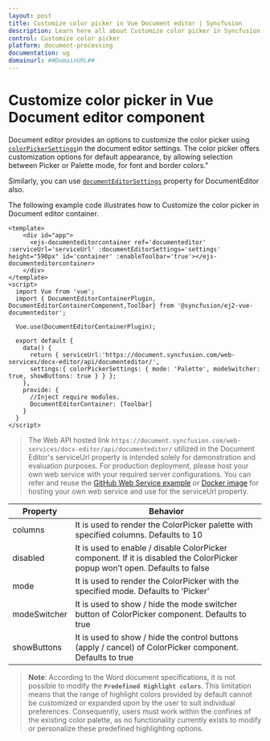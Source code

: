 ```yaml
---
layout: post
title: Customize color picker in Vue Document editor | Syncfusion
description: Learn here all about Customize color picker in Syncfusion Vue Document editor component of Syncfusion Essential JS 2 and more.
control: Customize color picker
platform: document-processing
documentation: ug
domainurl: ##DomainURL##
---
```


# Customize color picker in Vue Document editor component

Document editor provides an options to customize the color picker using [`colorPickerSettings`](https://ej2.syncfusion.com/vue/documentation/api/document-editor/documentEditorSettingsModel#colorpickersettings)in the document editor settings. The color picker offers customization options for default appearance, by allowing selection between Picker or Palette mode, for font and border colors."

Similarly, you can use [`documentEditorSettings`](https://ej2.syncfusion.com/vue/documentation/api/document-editor#documenteditorsettings) property for DocumentEditor also.

The following example code illustrates how to Customize the color picker in Document editor container.

```
<template>
    <div id="app">
      <ejs-documenteditorcontainer ref='documenteditor' :serviceUrl='serviceUrl' :documentEditorSettings='settings' height="590px" id='container' :enableToolbar='true'></ejs-documenteditorcontainer>
    </div>
</template>
<script>
  import Vue from 'vue';
  import { DocumentEditorContainerPlugin, DocumentEditorContainerComponent,Toolbar} from '@syncfusion/ej2-vue-documenteditor';

  Vue.use(DocumentEditorContainerPlugin);

  export default {
    data() {
      return { serviceUrl:'https://document.syncfusion.com/web-services/docx-editor/api/documenteditor/',
      settings:{ colorPickerSettings: { mode: 'Palette', modeSwitcher: true, showButtons: true } } };
    },
    provide: {
      //Inject require modules.
      DocumentEditorContainer: [Toolbar]
    }
  }
</script>
```

> The Web API hosted link `https://document.syncfusion.com/web-services/docx-editor/api/documenteditor/` utilized in the Document Editor's serviceUrl property is intended solely for demonstration and evaluation purposes. For production deployment, please host your own web service with your required server configurations. You can refer and reuse the [GitHub Web Service example](https://github.com/SyncfusionExamples/EJ2-DocumentEditor-WebServices) or [Docker image](https://hub.docker.com/r/syncfusion/word-processor-server) for hosting your own web service and use for the serviceUrl property.

| Property | Behavior |
|---|---|
| columns | It is used to render the ColorPicker palette with specified columns. Defaults to 10 |
| disabled | It is used to enable / disable ColorPicker component. If it is disabled the ColorPicker popup won’t open. Defaults to false |
| mode | It is used to render the ColorPicker with the specified mode. Defaults to ‘Picker’ |
| modeSwitcher | It is used to show / hide the mode switcher button of ColorPicker component. Defaults to true |
| showButtons | It is used to show / hide the control buttons (apply / cancel) of ColorPicker component. Defaults to true |


>**Note**: According to the Word document specifications, it is not possible to modify the **`Predefined Highlight colors`**. This limitation means that the range of highlight colors provided by default cannot be customized or expanded upon by the user to suit individual preferences. Consequently, users must work within the confines of the existing color palette, as no functionality currently exists to modify or personalize these predefined highlighting options.
